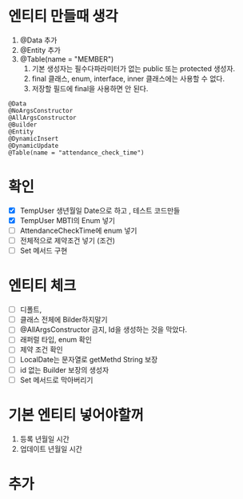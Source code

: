 # 엔티티 만들때 생각

1. @Data 추가
2. @Entity 추가
3. @Table(name = "MEMBER")
   1. 기본 생성자는 필수다파라미터가 없는 public 또는 protected 생성자.
   2. final 클래스, enum, interface, inner 클래스에는 사용할 수 없다.
   3. 저장할 필드에 final을 사용하면 안 된다.

```
@Data
@NoArgsConstructor
@AllArgsConstructor
@Builder
@Entity
@DynamicInsert
@DynamicUpdate
@Table(name = "attendance_check_time")
```

# 확인

- [x] TempUser 생년월일 Date으로 하고 , 테스트 코드만들
- [x] TempUser MBTI의 Enum 넣기
- [ ] AttendanceCheckTime에 enum 넣기
- [ ] 전체적으로 제약조건 넣기 (조건)
- [ ] Set 메서드 구현

# 엔티티 체크

- [ ] 디폴트, 
- [ ] 클래스 전체에 Bilder하지말기
- [ ] @AllArgsConstructor 금지, Id을 생성하는 것을 막았다. 
- [ ] 래퍼럴 타입, enum 확인
- [ ] 제약 조건 확인
- [ ] LocalDate는 문자열로 getMethd String 보장
- [ ] id 없는 Builder 보장의 생성자 
- [ ] Set 메서드로 막아버리기

# 기본 엔티티 넣어야할꺼 

1. 등록 년월일 시간
2. 업데이트 년월일 시간





# 추가

